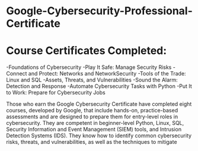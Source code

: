 # Google-Cybersecurity-Professional-Certificate

# Course Certificates Completed:
-Foundations of Cybersecurity
-Play It Safe: Manage Security Risks
-Connect and Protect: Networks and NetworkSecurity
-Tools of the Trade: Linux and SQL
-Assets, Threats, and Vulnerabilities
-Sound the Alarm: Detection and Response
-Automate Cybersecurity Tasks with Python
-Put It to Work: Prepare for Cybersecurity Jobs

Those who earn the Google Cybersecurity Certificate have completed eight courses, developed by Google, that include hands-on, practice-based assessments and are designed to prepare them for entry-level roles in cybersecurity. They are competent in beginner-level Python, Linux, SQL, Security Information and Event Management (SIEM) tools,
and Intrusion Detection Systems (IDS). They know how to identify common cybersecurity risks, threats, and vulnerabilities, as well as the techniques to mitigate
